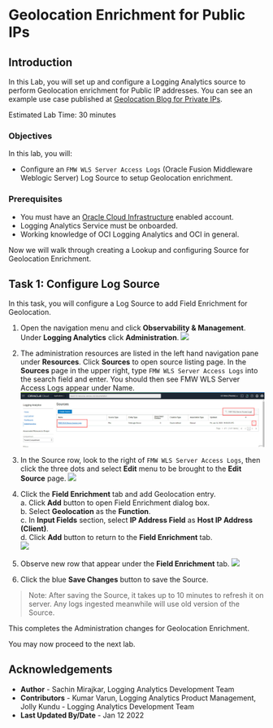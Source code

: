 # Geolocation Enrichment for Public IPs

## Introduction

In this Lab, you will set up and configure a Logging Analytics source to perform Geolocation enrichment for Public IP addresses. You can see an example use case published at [Geolocation Blog for Private IPs](https://blogs.oracle.com/observability/post/why-invest-in-geolocation-enrichment-of-logs).

Estimated Lab Time: 30 minutes

### Objectives

In this lab, you will:
* Configure an `FMW WLS Server Access Logs` (Oracle Fusion Middleware Weblogic Server) Log Source to setup Geolocation enrichment.

### Prerequisites

* You must have an [Oracle Cloud Infrastructure](https://cloud.oracle.com/en_US/cloud-infrastructure) enabled account.
* Logging Analytics Service must be onboarded.
* Working knowledge of OCI Logging Analytics and OCI in general.


Now we will walk through creating a Lookup and configuring Source for Geolocation Enrichment.

## **Task 1:**  Configure Log Source
In this task, you will configure a Log Source to add Field Enrichment for Geolocation.

1. Open the navigation menu and click **Observability & Management**. Under **Logging Analytics** click **Administration**.
![](./images/oci-console-menu-la-admin.jpg " ")

2. The administration resources are listed in the left hand navigation pane under **Resources**. Click **Sources** to open source listing page. In the **Sources** page in the upper right, type `FMW WLS Server Access Logs` into the search field and enter. You should then see FMW WLS Server Access Logs appear under Name.
![](./images/admin-source-search.jpg " ")

3. In the Source row, look to the right of `FMW WLS Server Access Logs`, then click the three dots and select **Edit** menu to be brought to the **Edit Source** page.
![](./images/admin-source-source-edit-included-patterns.jpg " ")

4. Click the **Field Enrichment** tab and add Geolocation entry.</br>
      a. Click **Add** button to open Field Enrichment dialog box.</br>
      b. Select **Geolocation** as the **Function**.</br>
      c. In **Input Fields** section, select **IP Address Field** as **Host IP Address (Client)**.</br>
      d. Click **Add** button to return to the **Field Enrichment** tab.</br>
      ![](./images/admin-source-edit-field-enrichment-geo.jpg " ")

5. Observe new row that appear under the **Field Enrichment** tab.
![](./images/admin-source-edit-field-enrichment-final.jpg " ")

6. Click the blue **Save Changes** button to save the Source.

> Note: After saving the Source, it takes up to 10 minutes to refresh it on server. Any logs ingested meanwhile will use old version of the Source.

This completes the Administration changes for Geolocation Enrichment.

You may now proceed to the next lab.

## Acknowledgements
* **Author** - Sachin Mirajkar, Logging Analytics Development Team
* **Contributors** -  Kumar Varun, Logging Analytics Product Management, Jolly Kundu - Logging Analytics Development Team
* **Last Updated By/Date** - Jan 12 2022

